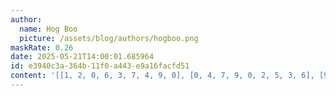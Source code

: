 ```yaml
---
author:
  name: Hog Boo
  picture: /assets/blog/authors/hogboo.png
maskRate: 0.26
date: 2025-05-21T14:00:01.685964
id: e3940c3a-364b-11f0-a443-e9a16facfd51
content: '[[1, 2, 0, 6, 3, 7, 4, 9, 0], [0, 4, 7, 9, 0, 2, 5, 3, 6], [9, 3, 6, 0, 4, 5, 0, 1, 0], [5, 1, 0, 7, 0, 8, 9, 6, 3], [2, 6, 8, 0, 9, 4, 1, 7, 0], [7, 9, 3, 1, 0, 6, 0, 2, 4], [0, 7, 0, 0, 8, 0, 6, 4, 2], [4, 5, 9, 0, 6, 3, 0, 8, 0], [6, 8, 2, 0, 7, 1, 3, 5, 9]]'
---
```

